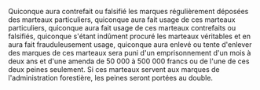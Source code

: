 Quiconque aura contrefait ou falsifié les marques
régulièrement déposées des marteaux particuliers, quiconque aura fait
usage de ces marteaux particuliers, quiconque aura fait usage de ces
marteaux contrefaits ou falsifiés, quiconque s'étant indûment procuré
les marteaux véritables et en aura fait frauduleusement usage, quiconque
aura enlevé ou tente d'enlever des marques de ces marteaux sera puni
d'un emprisonnement d'un mois à deux ans et d'une amenda de 50 000 à
500 000 francs ou de l'une de ces deux peines seulement. Si ces marteaux
servent aux marques de l'administration forestière, les peines seront
portées au double.